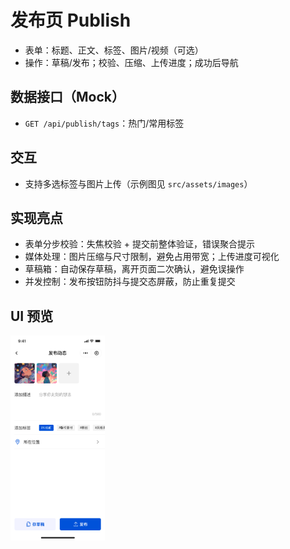 # 发布页 Publish

- 表单：标题、正文、标签、图片/视频（可选）
- 操作：草稿/发布；校验、压缩、上传进度；成功后导航

## 数据接口（Mock）

- `GET /api/publish/tags`：热门/常用标签

## 交互

- 支持多选标签与图片上传（示例图见 `src/assets/images`）

## 实现亮点

- 表单分步校验：失焦校验 + 提交前整体验证，错误聚合提示
- 媒体处理：图片压缩与尺寸限制，避免占用带宽；上传进度可视化
- 草稿箱：自动保存草稿，离开页面二次确认，避免误操作
- 并发控制：发布按钮防抖与提交态屏蔽，防止重复提交

## UI 预览

<div style="display: flex; gap: 12px; align-items: flex-start;">
  <img src="../images/publish.png" alt="Login Placeholder" style="flex: 1 1 0; max-width: 30%; height: auto;" />
</div>
